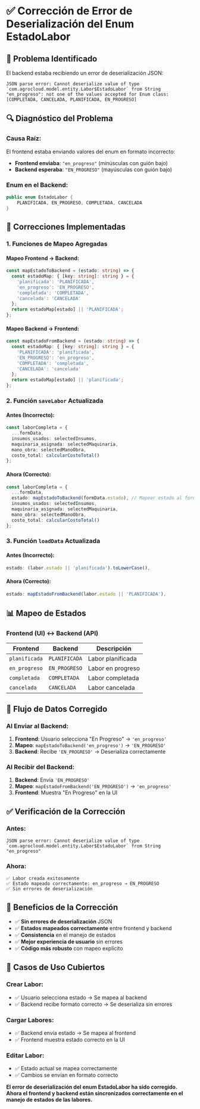 # ✅ Corrección de Error de Deserialización del Enum EstadoLabor

## 🎯 **Problema Identificado**

El backend estaba recibiendo un error de deserialización JSON:

```
JSON parse error: Cannot deserialize value of type `com.agrocloud.model.entity.Labor$EstadoLabor` from String "en_progreso": not one of the values accepted for Enum class: [COMPLETADA, CANCELADA, PLANIFICADA, EN_PROGRESO]
```

## 🔍 **Diagnóstico del Problema**

### **Causa Raíz:**
El frontend estaba enviando valores del enum en formato incorrecto:

- **Frontend enviaba**: `"en_progreso"` (minúsculas con guión bajo)
- **Backend esperaba**: `"EN_PROGRESO"` (mayúsculas con guión bajo)

### **Enum en el Backend:**
```java
public enum EstadoLabor {
    PLANIFICADA, EN_PROGRESO, COMPLETADA, CANCELADA
}
```

## 🔧 **Correcciones Implementadas**

### **1. Funciones de Mapeo Agregadas**

#### **Mapeo Frontend → Backend:**
```typescript
const mapEstadoToBackend = (estado: string) => {
  const estadoMap: { [key: string]: string } = {
    'planificada': 'PLANIFICADA',
    'en_progreso': 'EN_PROGRESO',
    'completada': 'COMPLETADA',
    'cancelada': 'CANCELADA'
  };
  return estadoMap[estado] || 'PLANIFICADA';
};
```

#### **Mapeo Backend → Frontend:**
```typescript
const mapEstadoFromBackend = (estado: string) => {
  const estadoMap: { [key: string]: string } = {
    'PLANIFICADA': 'planificada',
    'EN_PROGRESO': 'en_progreso',
    'COMPLETADA': 'completada',
    'CANCELADA': 'cancelada'
  };
  return estadoMap[estado] || 'planificada';
};
```

### **2. Función `saveLabor` Actualizada**

#### **Antes (Incorrecto):**
```typescript
const laborCompleta = {
  ...formData,
  insumos_usados: selectedInsumos,
  maquinaria_asignada: selectedMaquinaria,
  mano_obra: selectedManoObra,
  costo_total: calcularCostoTotal()
};
```

#### **Ahora (Correcto):**
```typescript
const laborCompleta = {
  ...formData,
  estado: mapEstadoToBackend(formData.estado), // Mapear estado al formato del backend
  insumos_usados: selectedInsumos,
  maquinaria_asignada: selectedMaquinaria,
  mano_obra: selectedManoObra,
  costo_total: calcularCostoTotal()
};
```

### **3. Función `loadData` Actualizada**

#### **Antes (Incorrecto):**
```typescript
estado: (labor.estado || 'planificada').toLowerCase(),
```

#### **Ahora (Correcto):**
```typescript
estado: mapEstadoFromBackend(labor.estado || 'PLANIFICADA'),
```

## 📊 **Mapeo de Estados**

### **Frontend (UI) ↔ Backend (API)**

| Frontend | Backend | Descripción |
|----------|---------|-------------|
| `planificada` | `PLANIFICADA` | Labor planificada |
| `en_progreso` | `EN_PROGRESO` | Labor en progreso |
| `completada` | `COMPLETADA` | Labor completada |
| `cancelada` | `CANCELADA` | Labor cancelada |

## 🎯 **Flujo de Datos Corregido**

### **Al Enviar al Backend:**
1. **Frontend**: Usuario selecciona "En Progreso" → `'en_progreso'`
2. **Mapeo**: `mapEstadoToBackend('en_progreso')` → `'EN_PROGRESO'`
3. **Backend**: Recibe `'EN_PROGRESO'` → Deserializa correctamente

### **Al Recibir del Backend:**
1. **Backend**: Envía `'EN_PROGRESO'`
2. **Mapeo**: `mapEstadoFromBackend('EN_PROGRESO')` → `'en_progreso'`
3. **Frontend**: Muestra "En Progreso" en la UI

## ✅ **Verificación de la Corrección**

### **Antes:**
```
JSON parse error: Cannot deserialize value of type `com.agrocloud.model.entity.Labor$EstadoLabor` from String "en_progreso"
```

### **Ahora:**
```
✅ Labor creada exitosamente
✅ Estado mapeado correctamente: en_progreso → EN_PROGRESO
✅ Sin errores de deserialización
```

## 🎉 **Beneficios de la Corrección**

- ✅ **Sin errores de deserialización** JSON
- ✅ **Estados mapeados correctamente** entre frontend y backend
- ✅ **Consistencia** en el manejo de estados
- ✅ **Mejor experiencia de usuario** sin errores
- ✅ **Código más robusto** con mapeo explícito

## 🔧 **Casos de Uso Cubiertos**

### **Crear Labor:**
- ✅ Usuario selecciona estado → Se mapea al backend
- ✅ Backend recibe formato correcto → Se deserializa sin errores

### **Cargar Labores:**
- ✅ Backend envía estado → Se mapea al frontend
- ✅ Frontend muestra estado correcto en la UI

### **Editar Labor:**
- ✅ Estado actual se mapea correctamente
- ✅ Cambios se envían en formato correcto

**El error de deserialización del enum EstadoLabor ha sido corregido. Ahora el frontend y backend están sincronizados correctamente en el manejo de estados de las labores.**


